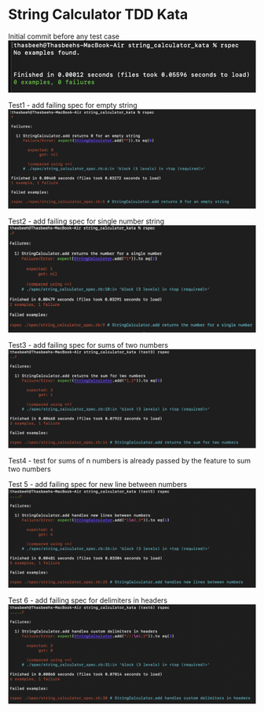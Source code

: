 # String Calculator TDD Kata

Initial commit before any test case
![Before any test](images/No_test.png)

Test1 - add failing spec for empty string
![Empty string test failed](images/test1_fail.png)

Test2 - add failing spec for single number string
![Single number string test failed](images/test2_fail.png)

Test3 - add failing spec for sums of two numbers
![Single number string test failed](images/test3_fail.png)

Test4 - test for sums of n numbers is already passed by the feature to sum two numbers

Test 5 - add failing spec for new line between numbers
![New line between numbers fail](images/test5_fail.png)

Test 6 - add failing spec for delimiters in headers
![Delimiter in header fail](images/test6_fail.png)
